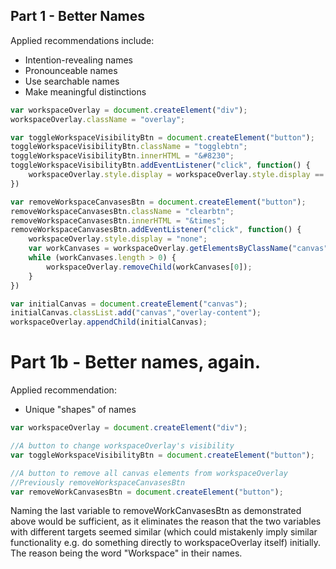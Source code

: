## Part 1 - Better Names

Applied recommendations include:
- Intention-revealing names
- Pronounceable names
- Use searchable names
- Make meaningful distinctions

```javascript
var workspaceOverlay = document.createElement("div");
workspaceOverlay.className = "overlay";

var toggleWorkspaceVisibilityBtn = document.createElement("button");
toggleWorkspaceVisibilityBtn.className = "togglebtn";
toggleWorkspaceVisibilityBtn.innerHTML = "&#8230";
toggleWorkspaceVisibilityBtn.addEventListener("click", function() {
    workspaceOverlay.style.display = workspaceOverlay.style.display == "none" ? "block" : "none";
})

var removeWorkspaceCanvasesBtn = document.createElement("button");
removeWorkspaceCanvasesBtn.className = "clearbtn";
removeWorkspaceCanvasesBtn.innerHTML = "&times";
removeWorkspaceCanvasesBtn.addEventListener("click", function() {
    workspaceOverlay.style.display = "none";
    var workCanvases = workspaceOverlay.getElementsByClassName("canvas");
    while (workCanvases.length > 0) {
        workspaceOverlay.removeChild(workCanvases[0]);
    }
})

var initialCanvas = document.createElement("canvas");
initialCanvas.classList.add("canvas","overlay-content");
workspaceOverlay.appendChild(initialCanvas);
```

# Part 1b - Better names, again.

Applied recommendation:
- Unique "shapes" of names

```javascript
var workspaceOverlay = document.createElement("div");

//A button to change workspaceOverlay's visibility
var toggleWorkspaceVisibilityBtn = document.createElement("button");

//A button to remove all canvas elements from workspaceOverlay
//Previously removeWorkspaceCanvasesBtn
var removeWorkCanvasesBtn = document.createElement("button");
```

Naming the last variable to removeWorkCanvasesBtn as demonstrated above would be sufficient, as it eliminates the reason that the two variables with different targets seemed similar (which could mistakenly imply similar functionality e.g. do something directly to workspaceOverlay itself) initially. The reason being the word "Workspace" in their names.